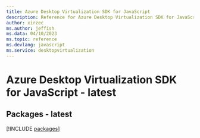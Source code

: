 ```yaml
---
title: Azure Desktop Virtualization SDK for JavaScript
description: Reference for Azure Desktop Virtualization SDK for JavaScript
author: xirzec
ms.author: jeffish
ms.data: 04/10/2023
ms.topic: reference
ms.devlang: javascript
ms.service: desktopvirtualization
---
```

# Azure Desktop Virtualization SDK for JavaScript - latest
## Packages - latest
[!INCLUDE [packages](desktop-virtualization-index.md)]